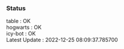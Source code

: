 ### Status


table : OK  
hogwarts : OK  
icy-bot : OK  
Latest Update : 2022-12-25 08:09:37.785700
